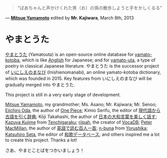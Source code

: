 > “ばあちゃんと声かけくれた男（お）の孫の散歩しようと手をかしくるる”

― **[Mitsue Yamamoto](https://yamatouta.net/artists/1)** edited by **Mr. Kajiwara**, March 8th, 2013

# やまとうた

[やまとうた](https://yamatouta.net) (Yamatouta) is an open-source online database for [yamato-kotoba](https://en.wikipedia.org/wiki/Wago), which is like [Anglish](https://en.wikipedia.org/wiki/Linguistic_purism_in_English) for Japanese; and for [yamato-uta](https://en.wikipedia.org/wiki/Waka_(poetry)), a type of poetry in classical Japanese literature. やまとうた is the successor project of [いにしえのまなび](https://inishienomanabi.net) (Inishienomanabi), an online yamato-kotoba dictionary, which was founded in 2015. Key features from いにしえのまなび will be gradually merged into やまとうた.

This project is still in a very early stage of development.

[Mitsue Yamamoto](https://yamatouta.net/artists/1), my grandmother; Ms. Asano; Mr. Kajiwara; Mr. Senoo; [Eiichiro Oda](https://en.wikipedia.org/wiki/Eiichiro_Oda), the author of [One Piece](https://www.shonenjump.com/j/rensai/onepiece.html); Kimio Serifu, the editor of [現代語から古語を引く辞典](https://ndlonline.ndl.go.jp/#!/detail/R300000001-I000008519190-00); Kōji Takahashi, the author of [日本の大和言葉を美しく話す](https://ndlonline.ndl.go.jp/#!/detail/R300000001-I025886754-00); [Kazuya Kujime](https://ja.wikipedia.org/wiki/%E4%B9%85%E6%AC%A1%E7%B1%B3%E4%B8%80%E5%BC%A5) from [Tenchigaraku](https://www.tenchigaraku.com/); [riipah](https://github.com/riipah), the creator of [VocaDB](https://github.com/VocaDB/vocadb); [Peter MacMillan](https://ja.wikipedia.org/wiki/%E3%83%94%E3%83%BC%E3%82%BF%E3%83%BC%E3%83%BB%E3%83%9E%E3%83%83%E3%82%AF%E3%83%9F%E3%83%A9%E3%83%B3), the author of [英語で読む百人一首](https://ndlonline.ndl.go.jp/#!/detail/R300000001-I028059245-00); [n-buna](https://vocadb.net/Ar/3258) from [Yorushika](https://yorushika.com/); [Katsuhiro Seta](https://ja.wikipedia.org/wiki/%E5%8B%A2%E7%94%B0%E5%8B%9D%E9%83%AD), the editor of [和歌データベース](https://lapis.nichibun.ac.jp/waka/menu.html); and others inspired me a lot to create this project. Thanks a lot!

さあ、やまとことばをつかいましょう！

